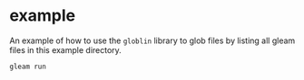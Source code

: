# example

An example of how to use the `globlin` library to glob files by listing all gleam files in this example directory.

```
gleam run
```
